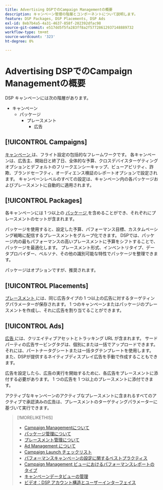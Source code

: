 ```yaml
---
title: Advertising DSPでのCampaign Managementの概要
description: キャンペーン管理の階層とコンポーネントについて説明します。
feature: DSP Packages, DSP Placements, DSP Ads
exl-id: 8eb7b4a5-4a31-4637-858f-202392dfac98
source-git-commit: e517dd5f5fa283ff8a2f57728612937148889732
workflow-type: tm+mt
source-wordcount: '323'
ht-degree: 0%

---
```


# Advertising DSPでのCampaign Managementの概要

DSP キャンペーンには次の階層があります。

* キャンペーン
   * パッケージ
      * プレースメント
         * 広告
<!-- Do clients think in terms of insertion orders? If yes, then work in the following info.:
In Advertising DSP, an insertion order is represented as a campaign, and line items are represented as packages. Each package includes placements, which can use different strategies and tactics to deliver the line item requirements.
-->

## [!UICONTROL Campaigns]

[ キャンペーン ](/help/dsp/campaign-management/campaigns/campaign-about.md) は、フライト設定の包括的なフレームワークです。 各キャンペーンは、広告主、開始日と終了日、全体的な予算、クロスデバイスターゲティングオプションとデフォルトのフリークエンシーキャップ、ビューアビリティ、詐欺、ブランドセーフティ、オーディエンス検証のレポートオプションで設定されます。 キャンペーンレベルのすべての設定は、キャンペーン内の各パッケージおよびプレースメントに自動的に適用されます。

## [!UICONTROL Packages]

各キャンペーンには 1 つ以上の [ パッケージ ](/help/dsp/campaign-management/packages/package-about.md) を含めることができ、それぞれにプレースメントのセットが含まれます。

パッケージを使用すると、設定した予算、パフォーマンス目標、カスタムペーシング戦略に配信するプレースメントをグループ化できます。 DSPでは、パッケージ内の最もパフォーマンスの高いプレースメントに予算をシフトすることで、パッケージを最適化します。 プレースメント形式、インベントリタイプ、データプロバイダー、ペルソナ、その他の識別可能な特性でパッケージを整理できます。

パッケージはオプションですが、推奨されます。

## [!UICONTROL Placements]

[ プレースメント ](/help/dsp/campaign-management/placements/placement-about.md) には、同じ広告タイプの 1 つ以上の広告に対するターゲティングパラメーターが保存されます。 1 つのキャンペーンまたはパッケージのプレースメントを作成し、それに広告を割り当てることができます。

## [!UICONTROL Ads]

[ 広告 ](/help/dsp/campaign-management/ads/ad-about.md) には、クリエイティブアセットとトラッキング URL が含まれます。 サードパーティの広告サービングタグは、個別にまたは一括でアップロードできます。それには、パートナータグシートまたは一括タグテンプレートを使用します。 また、DSPが提供するネイティブディスプレイ広告を手動で作成することもできます。

広告を設定したら、広告の実行を開始するために、各広告をプレースメントに添付する必要があります。 1 つの広告を 1 つ以上のプレースメントに添付できます。

アクティブなキャンペーンのアクティブなプレースメントに含まれるすべてのアクティブで承認済みの広告は、プレースメントのターゲティングパラメーターに基づいて実行できます。

>[!MORELIKETHIS]
>
>* [Campaign Managementについて ](/help/dsp/campaign-management/campaigns/campaign-about.md)
>* [ パッケージ管理について ](/help/dsp/campaign-management/packages/package-about.md)
>* [ プレースメント管理について ](/help/dsp/campaign-management/placements/placement-about.md)
>* [Ad Management について ](/help/dsp/campaign-management/ads/ad-about.md)
>* [Campaign Launch チェックリスト ](/help/dsp/campaign-management/campaign-launch-checklist.md)
>* [ パフォーマンスキャンペーンの設定に関するベストプラクティス ](/help/dsp/optimization/campaign-best-practices-performance.md)
>* [Campaign Management ビューにおけるパフォーマンスレポートのタイプ ](/help/dsp/campaign-management/reports/campaign-reports-about.md)
>* [ キャンペーンデータビューの管理 ](/help/dsp/campaign-management/reports/campaign-data-views-manage.md)
>* [ ビデオ：DSP アカウント構造とユーザーインターフェイス ](https://experienceleague.adobe.com/docs/advertising-learn/tutorials/dsp/ui.html?lang=ja)
